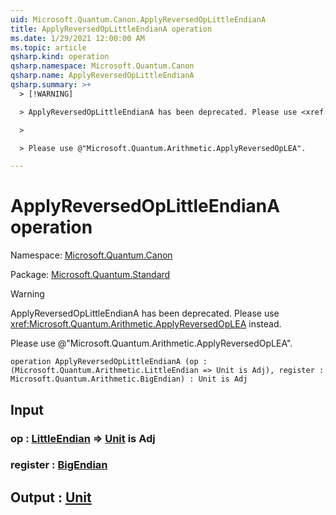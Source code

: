 ```yaml
---
uid: Microsoft.Quantum.Canon.ApplyReversedOpLittleEndianA
title: ApplyReversedOpLittleEndianA operation
ms.date: 1/29/2021 12:00:00 AM
ms.topic: article
qsharp.kind: operation
qsharp.namespace: Microsoft.Quantum.Canon
qsharp.name: ApplyReversedOpLittleEndianA
qsharp.summary: >+
  > [!WARNING]

  > ApplyReversedOpLittleEndianA has been deprecated. Please use <xref:Microsoft.Quantum.Arithmetic.ApplyReversedOpLEA> instead.

  >

  > Please use @"Microsoft.Quantum.Arithmetic.ApplyReversedOpLEA".

---
```


# ApplyReversedOpLittleEndianA operation

Namespace: [Microsoft.Quantum.Canon](xref:Microsoft.Quantum.Canon)

Package: [Microsoft.Quantum.Standard](https://nuget.org/packages/Microsoft.Quantum.Standard)


> [!WARNING]
> ApplyReversedOpLittleEndianA has been deprecated. Please use <xref:Microsoft.Quantum.Arithmetic.ApplyReversedOpLEA> instead.
>
> Please use @"Microsoft.Quantum.Arithmetic.ApplyReversedOpLEA".



```qsharp
operation ApplyReversedOpLittleEndianA (op : (Microsoft.Quantum.Arithmetic.LittleEndian => Unit is Adj), register : Microsoft.Quantum.Arithmetic.BigEndian) : Unit is Adj
```


## Input

### op : [LittleEndian](xref:Microsoft.Quantum.Arithmetic.LittleEndian) => [Unit](xref:microsoft.quantum.lang-ref.unit)  is Adj




### register : [BigEndian](xref:Microsoft.Quantum.Arithmetic.BigEndian)





## Output : [Unit](xref:microsoft.quantum.lang-ref.unit)

